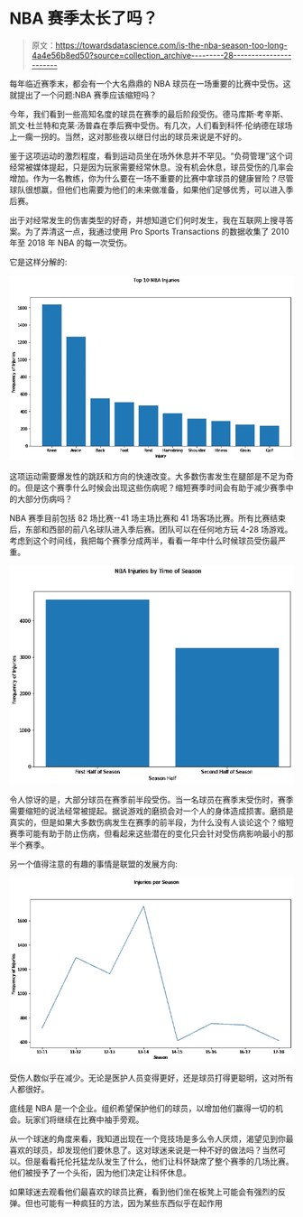 # NBA 赛季太长了吗？

> 原文：<https://towardsdatascience.com/is-the-nba-season-too-long-4a4e56b8ed50?source=collection_archive---------28----------------------->

每年临近赛季末，都会有一个大名鼎鼎的 NBA 球员在一场重要的比赛中受伤。这就提出了一个问题:NBA 赛季应该缩短吗？

今年，我们看到一些高知名度的球员在赛季的最后阶段受伤。德马库斯·考辛斯、凯文·杜兰特和克莱·汤普森在季后赛中受伤。有几次，人们看到科怀·伦纳德在球场上一瘸一拐的。当然，这对那些夜以继日付出的球员来说是不好的。

鉴于这项运动的激烈程度，看到运动员坐在场外休息并不罕见。“负荷管理”这个词经常被媒体提起，只是因为玩家需要经常休息。没有机会休息，球员受伤的几率会增加。作为一名教练，你为什么要在一场不重要的比赛中拿球员的健康冒险？尽管球队很想赢，但他们也需要为他们的未来做准备，如果他们足够优秀，可以进入季后赛。

出于对经常发生的伤害类型的好奇，并想知道它们何时发生，我在互联网上搜寻答案。为了弄清这一点，我通过使用 Pro Sports Transactions 的数据收集了 2010 年至 2018 年 NBA 的每一次受伤。

它是这样分解的:

![](img/698567804833ec94b534c30e1081afd3.png)

这项运动需要爆发性的跳跃和方向的快速改变。大多数伤害发生在腿部是不足为奇的。但是这个赛季什么时候会出现这些伤病呢？缩短赛季时间会有助于减少赛季中的大部分伤病吗？

NBA 赛季目前包括 82 场比赛--41 场主场比赛和 41 场客场比赛。所有比赛结束后，东部和西部的前八名球队进入季后赛。团队可以在任何地方玩 4-28 场游戏。考虑到这个时间线，我把每个赛季分成两半，看看一年中什么时候球员受伤最严重。

![](img/3408026c52176af6d9758c412f7e3a6d.png)

令人惊讶的是，大部分球员在赛季前半段受伤。当一名球员在赛季末受伤时，赛季需要缩短的说法经常被提起。据说游戏的磨损会对一个人的身体造成损害。磨损是真实的，但是如果大多数伤病发生在赛季的前半段，为什么没有人谈论这个？缩短赛季可能有助于防止伤病，但看起来这些潜在的变化只会针对受伤病影响最小的那半个赛季。

另一个值得注意的有趣的事情是联盟的发展方向:

![](img/509840ae2228f8904ca65ae1c8ebe4ec.png)

受伤人数似乎在减少。无论是医护人员变得更好，还是球员打得更聪明，这对所有人都很好。

底线是 NBA 是一个企业。组织希望保护他们的球员，以增加他们赢得一切的机会。玩家们将继续在比赛中袖手旁观。

从一个球迷的角度来看，我知道出现在一个竞技场是多么令人厌烦，渴望见到你最喜欢的球员，却发现他们要休息了。这对球迷来说是一种不好的做法吗？当然可以。但是看看托伦托猛龙队发生了什么，他们让科怀缺席了整个赛季的几场比赛。他们被授予了一个头衔，因为他们决定让科怀休息。

如果球迷去观看他们最喜欢的球员比赛，看到他们坐在板凳上可能会有强烈的反弹。但也可能有一种疯狂的方法，因为某些东西似乎在起作用